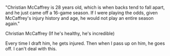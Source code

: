 "Christian McCaffrey is 28 years old, which is when backs tend to fall apart, and he just came off a 16-game season.  If I were playing the odds, given McCaffrey's injury history and age, he would not play an entire season again."

Christian McCaffrey (If he's healthy, he's incredible) 

Every time I draft him, he gets injured. Then when I pass up on him, he goes off. I can't deal with this.
